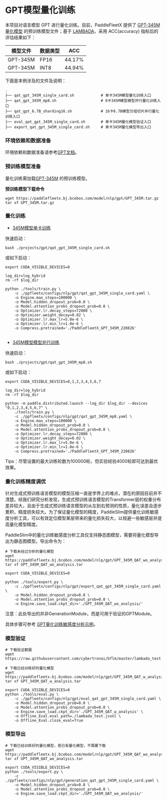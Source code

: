 
# GPT模型量化训练

本项目对语言模型 GPT 进行量化训练。目前，PaddleFleetX 提供了 [GPT-345M量化模型](https://paddlefleetx.bj.bcebos.com/model/nlp/gpt/GPT_345M_QAT_w_analysis.tar) 的预训练模型文件；基于 [LAMBADA](https://raw.githubusercontent.com/cybertronai/bflm/master/lambada_test.jsonl)，采用 ACC(accuracy) 指标后的评估结果如下：

| **模型文件** | **数据类型** | **ACC** |
|---------|-----------|---------------|
| GPT-345M | FP16 |  44.17%  |
| GPT-345M | INT8 |  44.94%  |

下面是本例涉及的文件及说明：

```text
.
├── qat_gpt_345M_single_card.sh            # 单卡345M模型量化训练入口
├── qat_gpt_345M_mp8.sh                    # 8卡345M模型模型并行量化训练入口
├── qat_gpt_6.7B_sharding16.sh             # 16卡6.7B模型分组切片并行量化训练入口
├── eval_qat_gpt_345M_single_card.sh       # 单卡345M量化模型验证入口
├── export_qat_gpt_345M_single_card.sh     # 单卡345M量化模型导出入口

```


### 环境依赖和数据准备
环境依赖和数据准备请参考[GPT文档](./README.md)。


### 预训练模型准备
量化训练需加载[GPT-345M](https://paddlefleetx.bj.bcebos.com/model/nlp/gpt/GPT_345M.tar.gz) 的预训练模型。

**预训练模型下载命令**
```shell
wget https://paddlefleetx.bj.bcebos.com/model/nlp/gpt/GPT_345M.tar.gz
tar xf GPT_345M.tar.gz
```

### 量化训练

- [345M模型单卡训练](../qat_gpt_345M_single_card.sh)

快速启动：
```shell
bash ./projects/gpt/qat_gpt_345M_single_card.sh
```

或如下启动：
```shell
export CUDA_VISIBLE_DEVICES=0

log_dir=log_hybrid
rm -rf $log_dir

python ./tools/train.py \
    -c ./ppfleetx/configs/nlp/gpt/qat_gpt_345M_single_card.yaml \
    -o Engine.max_steps=100000 \
    -o Model.hidden_dropout_prob=0.0 \
    -o Model.attention_probs_dropout_prob=0.0 \
    -o Optimizer.lr.decay_steps=72000 \
    -o Optimizer.weight_decay=0.02 \
    -o Optimizer.lr.max_lr=5.0e-6 \
    -o Optimizer.lr.min_lr=1.0e-6 \
    -o Compress.pretrained='./PaddleFleetX_GPT_345M_220826'
    
```

- [345M模型模型并行训练](../qat_gpt_345M_mp8.sh)

快速启动：
```shell
bash ./projects/gpt/qat_gpt_345M_mp8.sh
```

或如下启动：
```shell
export CUDA_VISIBLE_DEVICES=0,1,2,3,4,5,6,7

log_dir=log_hybrid
rm -rf $log_dir

python -m paddle.distributed.launch --log_dir $log_dir --devices "0,1,2,3,4,5,6,7" \
    ./tools/train.py \
    -c ./ppfleetx/configs/nlp/gpt/qat_gpt_345M_mp8.yaml \
    -o Engine.max_steps=100000 \
    -o Model.hidden_dropout_prob=0.0 \
    -o Model.attention_probs_dropout_prob=0.0 \
    -o Optimizer.lr.decay_steps=72000 \
    -o Optimizer.weight_decay=0.02 \
    -o Optimizer.lr.max_lr=5.0e-6 \
    -o Optimizer.lr.min_lr=1.0e-6 \
    -o Compress.pretrained='./PaddleFleetX_GPT_345M_220826'
```

Tips：尽管设置的最大训练轮数为100000轮，但实验经验4000轮即可达到最优效果。


### 量化训练精度调优
针对生成式预训练语言模型的模型压缩一直是学界上的难点，潜在的原因目前并不清楚。经我们研究分析发现，生成式预训练语言模型的Transformer层的权重分布差异较大，且由于生成式预训练语言模型的从左到右预测的性质，量化误差会逐步累积，精度损失较大。为了保证量化模型的精度，PaddleSlim提供量化训练敏感度分析工具，可以有效定位模型某层带来的量化损失较大，以规避一些敏感层并提高量化模型精度。

PaddleSlim中的量化训练敏感度分析工具仅支持静态图模型，需要将量化模型导出为静态图模型。导出命令为：

```shell
# 下载未经过分析的量化模型
wget https://paddlefleetx.bj.bcebos.com/model/nlp/gpt/GPT_345M_QAT_wo_analysis.tar
tar xf GPT_345M_QAT_wo_analysis.tar

export CUDA_VISIBLE_DEVICES=0

python ./tools/export.py \
    -c ./ppfleetx/configs/nlp/gpt/export_qat_gpt_345M_single_card.yaml \
    -o Model.hidden_dropout_prob=0.0 \
    -o Model.attention_probs_dropout_prob=0.0 \
    -o Engine.save_load.ckpt_dir='./GPT_345M_QAT_wo_analysis/'
```
注意：此处导出的并非GenerationModule，而是可用于验证的GPTModule。

具体步骤可参考
[GPT量化训练敏感度分析示例](https://github.com/PaddlePaddle/PaddleSlim/blob/develop/example/quantization_analysis/GPT/README.md)。



### 模型验证
```shell
# 下载验证数据
wget https://raw.githubusercontent.com/cybertronai/bflm/master/lambada_test.jsonl

# 下载已经训练好的量化模型
wget https://paddlefleetx.bj.bcebos.com/model/nlp/gpt/GPT_345M_QAT_w_analysis.tar
tar xf GPT_345M_QAT_w_analysis.tar

export CUDA_VISIBLE_DEVICES=0
python ./tools/eval.py \
    -c ./ppfleetx/configs/nlp/gpt/eval_qat_gpt_345M_single_card.yaml \
    -o Model.hidden_dropout_prob=0.0 \
    -o Model.attention_probs_dropout_prob=0.0 \
    -o Engine.save_load.ckpt_dir='./GPT_345M_QAT_w_analysis' \
    -o Offline_Eval.eval_path=./lambada_test.jsonl \
    -o Offline_Eval.cloze_eval=True 
```

### 模型导出
```shell
# 下载已经训练好的量化模型，若已有量化模型，不需要下载
wget https://paddlefleetx.bj.bcebos.com/model/nlp/gpt/GPT_345M_QAT_wo_analysis.tar
tar xf GPT_345M_QAT_wo_analysis.tar

export CUDA_VISIBLE_DEVICES=0
python ./tools/export.py \
    -c ./ppfleetx/configs/nlp/gpt/generation_qat_gpt_345M_single_card.yaml \
    -o Model.hidden_dropout_prob=0.0 \
    -o Model.attention_probs_dropout_prob=0.0 \
    -o Engine.save_load.ckpt_dir='./GPT_345M_QAT_wo_analysis/'
```
